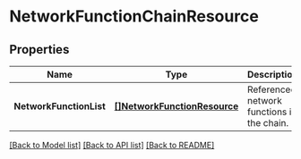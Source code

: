 # NetworkFunctionChainResource

## Properties
Name | Type | Description | Notes
------------ | ------------- | ------------- | -------------
**NetworkFunctionList** | [**[]NetworkFunctionResource**](network_function_resource.md) | Referenced network functions in the chain. | [optional] [default to null]

[[Back to Model list]](../README.md#documentation-for-models) [[Back to API list]](../README.md#documentation-for-api-endpoints) [[Back to README]](../README.md)



